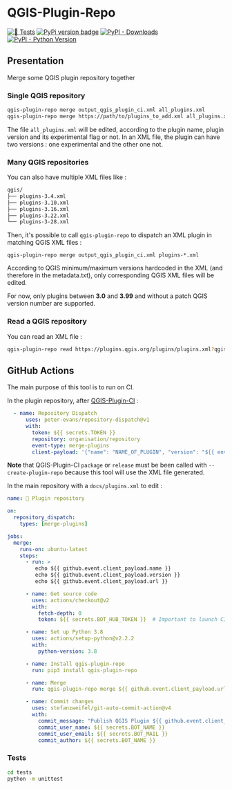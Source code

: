 # QGIS-Plugin-Repo

[![🧪 Tests](https://github.com/3liz/qgis-plugin-repo/actions/workflows/release.yml/badge.svg)](https://github.com/3liz/qgis-plugin-repo/actions/workflows/release.yml)
[![PyPi version badge](https://badgen.net/pypi/v/qgis-plugin-repo)](https://pypi.org/project/qgis-plugin-repo/)
[![PyPI - Downloads](https://img.shields.io/pypi/dm/qgis-plugin-repo)](https://pypi.org/project/qgis-plugin-repo/)
[![PyPI - Python Version](https://img.shields.io/pypi/pyversions/qgis-plugin-repo)](https://pypi.org/project/qgis-plugin-repo/)

## Presentation

Merge some QGIS plugin repository together

### Single QGIS repository

```bash
qgis-plugin-repo merge output_qgis_plugin_ci.xml all_plugins.xml
qgis-plugin-repo merge https://path/to/plugins_to_add.xml all_plugins.xml
```

The file `all_plugins.xml` will be edited, according to the plugin name, plugin 
version and its experimental flag or not. In an XML file, the plugin can have 
two versions : one experimental and the other one not.

### Many QGIS repositories

You can also have multiple XML files like :

```bash
qgis/
├── plugins-3.4.xml
├── plugins-3.10.xml
├── plugins-3.16.xml
├── plugins-3.22.xml
└── plugins-3-28.xml
```

Then, it's possible to call `qgis-plugin-repo` to dispatch an XML plugin in matching QGIS XML files :

```commandline
qgis-plugin-repo merge output_qgis_plugin_ci.xml plugins-*.xml
```

According to QGIS minimum/maximum versions hardcoded in the XML (and therefore in the metadata.txt), only corresponding
QGIS XML files will be edited.

For now, only plugins between **3.0** and **3.99** and without a patch QGIS version number are supported.

### Read a QGIS repository

You can read an XML file :

```bash
qgis-plugin-repo read https://plugins.qgis.org/plugins/plugins.xml?qgis=3.10
```

## GitHub Actions

The main purpose of this tool is to run on CI.

In the plugin repository, after [QGIS-Plugin-CI](https://github.com/opengisch/qgis-plugin-ci) :
```yml
  - name: Repository Dispatch
      uses: peter-evans/repository-dispatch@v1
      with:
        token: ${{ secrets.TOKEN }}
        repository: organisation/repository
        event-type: merge-plugins
        client-payload: '{"name": "NAME_OF_PLUGIN", "version": "${{ env.RELEASE_VERSION }}", "url": "URL_OF_LATEST.xml"}'
```

**Note** that QGIS-Plugin-CI `package` or `release` must be been called with `--create-plugin-repo` because this
tool will use the XML file generated.

In the main repository with a `docs/plugins.xml` to edit :
```yaml
name: 🔀 Plugin repository

on:
  repository_dispatch:
    types: [merge-plugins]

jobs:
  merge:
    runs-on: ubuntu-latest
    steps:
      - run: >
         echo ${{ github.event.client_payload.name }}
         echo ${{ github.event.client_payload.version }}
         echo ${{ github.event.client_payload.url }}

      - name: Get source code
        uses: actions/checkout@v2
        with:
          fetch-depth: 0
          token: ${{ secrets.BOT_HUB_TOKEN }}  # Important to launch CI on a commit from a bot

      - name: Set up Python 3.8
        uses: actions/setup-python@v2.2.2
        with:
          python-version: 3.8

      - name: Install qgis-plugin-repo
        run: pip3 install qgis-plugin-repo

      - name: Merge
        run: qgis-plugin-repo merge ${{ github.event.client_payload.url }} docs/plugins.xml

      - name: Commit changes
        uses: stefanzweifel/git-auto-commit-action@v4
        with:
          commit_message: "Publish QGIS Plugin ${{ github.event.client_payload.name }} ${{ github.event.client_payload.version }}"
          commit_user_name: ${{ secrets.BOT_NAME }}
          commit_user_email: ${{ secrets.BOT_MAIL }}
          commit_author: ${{ secrets.BOT_NAME }}
```

### Tests

```bash
cd tests
python -m unittest
```
